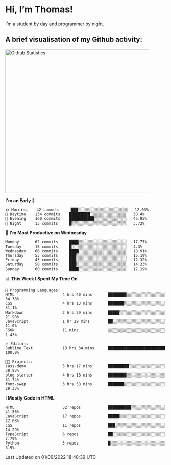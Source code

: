 # Hi, I’m Thomas!
I’m a student by day and programmer by night.

## A brief visualisation of my Github activity:

<img title="My Github Statistics" alt="Github Statistics" width="450px" src="https://github-readme-stats.vercel.app/api?username=thomasrettig&show_icons=true&include_all_commits=true&count_private=true&&hide=issues&theme=tokyonight&border_radius=6px"/>

<!--START_SECTION:waka-->
**I'm an Early 🐤** 

```text
🌞 Morning    42 commits     ███░░░░░░░░░░░░░░░░░░░░░░   12.03% 
🌆 Daytime    134 commits    █████████░░░░░░░░░░░░░░░░   38.4% 
🌃 Evening    160 commits    ███████████░░░░░░░░░░░░░░   45.85% 
🌙 Night      13 commits     █░░░░░░░░░░░░░░░░░░░░░░░░   3.72%

```
📅 **I'm Most Productive on Wednesday** 

```text
Monday       62 commits     ████░░░░░░░░░░░░░░░░░░░░░   17.77% 
Tuesday      15 commits     █░░░░░░░░░░░░░░░░░░░░░░░░   4.3% 
Wednesday    66 commits     ████░░░░░░░░░░░░░░░░░░░░░   18.91% 
Thursday     53 commits     ███░░░░░░░░░░░░░░░░░░░░░░   15.19% 
Friday       43 commits     ███░░░░░░░░░░░░░░░░░░░░░░   12.32% 
Saturday     50 commits     ███░░░░░░░░░░░░░░░░░░░░░░   14.33% 
Sunday       60 commits     ████░░░░░░░░░░░░░░░░░░░░░   17.19%

```


📊 **This Week I Spent My Time On** 

```text
💬 Programming Languages: 
HTML                     4 hrs 40 mins       ████████░░░░░░░░░░░░░░░░░   34.38% 
CSS                      4 hrs 13 mins       ███████░░░░░░░░░░░░░░░░░░   31.1% 
Markdown                 2 hrs 59 mins       █████░░░░░░░░░░░░░░░░░░░░   21.98% 
JavaScript               1 hr 29 mins        ██░░░░░░░░░░░░░░░░░░░░░░░   11.0% 
JSON                     11 mins             ░░░░░░░░░░░░░░░░░░░░░░░░░   1.43%

🔥 Editors: 
Sublime Text             13 hrs 34 mins      █████████████████████████   100.0%

🐱‍💻 Projects: 
sass-demo                5 hrs 17 mins       █████████░░░░░░░░░░░░░░░░   38.93% 
blog-starter             4 hrs 18 mins       ████████░░░░░░░░░░░░░░░░░   31.74% 
font-swap                3 hrs 58 mins       ███████░░░░░░░░░░░░░░░░░░   29.33%

```

**I Mostly Code in HTML** 

```text
HTML                     32 repos            ██████████░░░░░░░░░░░░░░░   41.56% 
JavaScript               17 repos            █████░░░░░░░░░░░░░░░░░░░░   22.08% 
CSS                      11 repos            ███░░░░░░░░░░░░░░░░░░░░░░   14.29% 
TypeScript               6 repos             ██░░░░░░░░░░░░░░░░░░░░░░░   7.79% 
Python                   3 repos             █░░░░░░░░░░░░░░░░░░░░░░░░   3.9%

```



 Last Updated on 01/06/2022 18:48:39 UTC
<!--END_SECTION:waka-->
